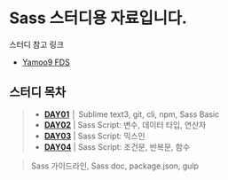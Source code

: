 # Sass 스터디용 자료입니다.

스터디 참고 링크

* [Yamoo9 FDS](https://github.com/chiabi88/FDS/tree/3rd_FDS)

## 스터디 목차

> - __[DAY01](DAY01/README.md)__ │ Sublime text3, git, cli, npm, Sass Basic
> - __[DAY02](DAY02/README.md)__ | Sass Script: 변수, 데이터 타입, 연산자
> - __[DAY03](DAY03/README.md)__ | Sass Script: 믹스인
> - __[DAY04](DAY04/README.md)__ | Sass Script: 조건문, 반복문, 함수


> Sass 가이드라인, Sass doc, package.json, gulp